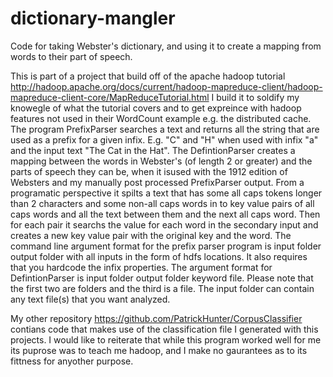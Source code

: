 # dictionary-mangler
Code for taking Webster's dictionary, and using it to create a mapping from words to their part of speech.

This is part of a project that build off of the apache hadoop tutorial http://hadoop.apache.org/docs/current/hadoop-mapreduce-client/hadoop-mapreduce-client-core/MapReduceTutorial.html I build it to soldify my knowegle of what the tutorial covers and to get expreince with hadoop features not used in their WordCount example e.g. the distributed cache. 
The program PrefixParser searches a text and returns all the string that are used as a prefix for a given infix.  E.g. "C" and "H" when used with infix "a" and the input text "The Cat in the Hat".  The DefintionParser creates a mapping between the words in Webster's (of length 2 or greater) and the parts of speech they can be, when it isused with the 1912 edition of Websters and my manually post processed PrefixParser output. From a programatic perspective it spilts a text that has some all caps tokens longer than 2 characters and some non-all caps words in to key value pairs of all caps words and all the text between them and the next all caps word.  Then for each pair it searchs the value for each word in the secondary input and creates a new key value pair with the original key and the word.
The command line argument format for the prefix parser program is input folder output folder with all inputs in the form of hdfs locations.  It also requires that you hardcode the infix properties.  The argument format for DefintionParser is input folder output folder keyword file. Please note that the first two are folders and the third is a file. The input folder can contain any text file(s) that you want analyzed. 

My other repository https://github.com/PatrickHunter/CorpusClassifier contians code that makes use of the classification file I generated with this projects. 
I would like to reiterate that while this program worked well for me its puprose was to teach me hadoop, and I make no gaurantees as to its fittness for anyother purpose.
